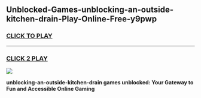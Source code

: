 
## Unblocked-Games-unblocking-an-outside-kitchen-drain-Play-Online-Free-y9pwp
<h3>
<a href="https://premium76.site?title=unblocking-an-outside-kitchen-drain&ref=26A">CLICK TO PLAY</a></h3>
<hr>

<h3>
<a href="https://premium76.site?title=unblocking-an-outside-kitchen-drain&ref=26A">CLICK 2 PLAY</a>
  
</h3>

<a href="https://premium76.site?title=unblocking-an-outside-kitchen-drain&ref=26A"><img src="https://clearcache.store/games.png"></a>


**unblocking-an-outside-kitchen-drain games unblocked: Your Gateway to Fun and Accessible Online Gaming**
